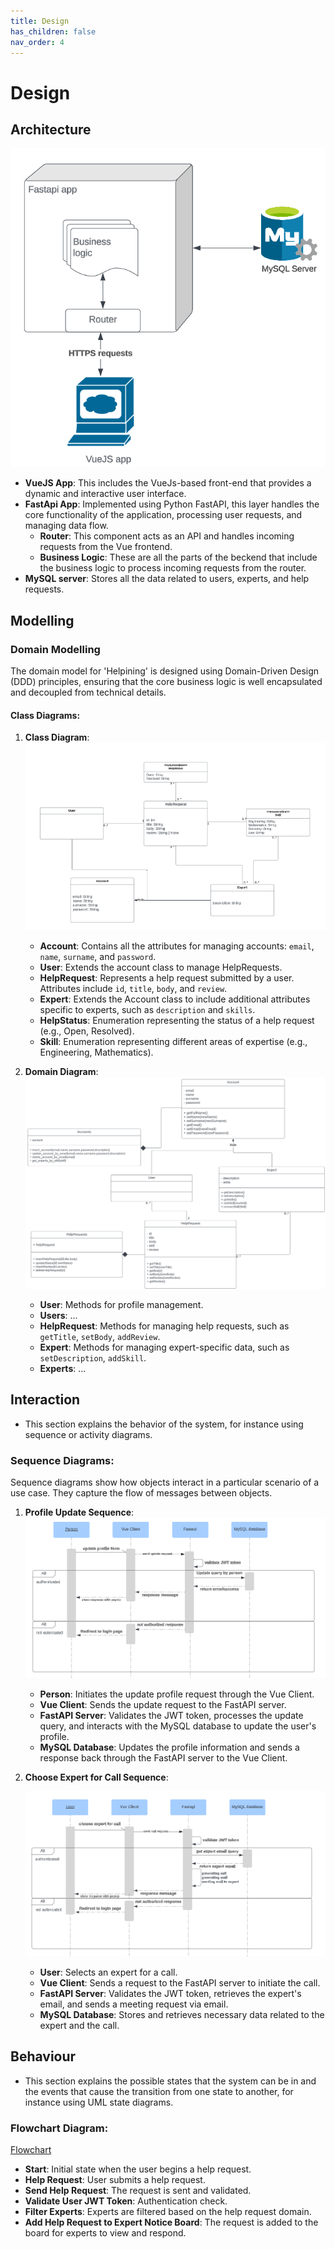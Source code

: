 ```yaml
---
title: Design
has_children: false
nav_order: 4
---
```


# Design

## Architecture

![Architecture](/pictures/architectureDiagram.png)

- **VueJS App**: This includes the VueJs-based front-end that provides a dynamic and interactive user interface.
- **FastApi App**: Implemented using Python FastAPI, this layer handles the core functionality of the application, processing
  user requests, and managing data flow.
  - **Router**: This component acts as an API and handles incoming requests from the Vue frontend.
  - **Business Logic**: These are all the parts of the beckend that include the business logic to process incoming requests from the router.
- **MySQL server**: Stores all the data related to users, experts, and help requests.

## Modelling

### Domain Modelling
The domain model for 'Helpining' is designed using Domain-Driven Design (DDD) principles, ensuring that the core business logic is well encapsulated and decoupled from technical details.

#### Class Diagrams:

1. **Class Diagram**:
   ![Architecture](/pictures/classDiagram.png)
   - **Account**: Contains all the attributes for managing accounts:  `email`, `name`, `surname`, and `password`.
   - **User**: Extends the account class to manage HelpRequests.
   - **HelpRequest**: Represents a help request submitted by a user. Attributes include `id`, `title`, `body`, and `review`.
   - **Expert**: Extends the Account class to include additional attributes specific to experts, such as `description` and `skills`.
   - **HelpStatus**: Enumeration representing the status of a help request (e.g., Open, Resolved).
   - **Skill**: Enumeration representing different areas of expertise (e.g., Engineering, Mathematics).

3. **Domain Diagram**:
    ![Architecture](/pictures/domainDiagram.png)
   - **User**: Methods for profile management.
   - **Users**: ...
   - **HelpRequest**: Methods for managing help requests, such as `getTitle`, `setBody`, `addReview`.
   - **Expert**: Methods for managing expert-specific data, such as `setDescription`, `addSkill`.
   - **Experts**: ...

## Interaction

- This section explains the behavior of the system, for instance using sequence or activity diagrams.

### Sequence Diagrams:
Sequence diagrams show how objects interact in a particular scenario of a use case. They capture the flow of messages between objects.

1. **Profile Update Sequence**:
    ![Update Sequence ](/pictures/UpdateSeqDiagram.png)

   - **Person**: Initiates the update profile request through the Vue Client.
   - **Vue Client**: Sends the update request to the FastAPI server.
   - **FastAPI Server**: Validates the JWT token, processes the update query, and interacts with the MySQL database to update the user's profile.
   - **MySQL Database**: Updates the profile information and sends a response back through the FastAPI server to the Vue Client.

2. **Choose Expert for Call Sequence**:
   
    ![Call Sequence ](/pictures/callSeqDiagram.png)

   - **User**: Selects an expert for a call.
   - **Vue Client**: Sends a request to the FastAPI server to initiate the call.
   - **FastAPI Server**: Validates the JWT token, retrieves the expert's email, and sends a meeting request via email.
   - **MySQL Database**: Stores and retrieves necessary data related to the expert and the call.

## Behaviour

- This section explains the possible states that the system can be in and the events that cause the transition from one state to another, for instance using UML state diagrams.

### Flowchart Diagram:

[Flowchart](/pictures/flowchartDiagram.png)

- **Start**: Initial state when the user begins a help request.
- **Help Request**: User submits a help request.
- **Send Help Request**: The request is sent and validated.
- **Validate User JWT Token**: Authentication check.
- **Filter Experts**: Experts are filtered based on the help request domain.
- **Add Help Request to Expert Notice Board**: The request is added to the board for experts to view and respond.

